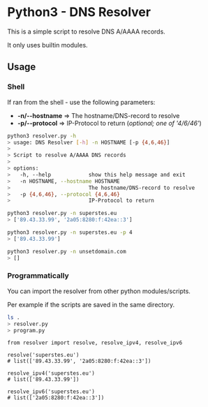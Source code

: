 # Python3 - DNS Resolver

This is a simple script to resolve DNS A/AAAA records.

It only uses builtin modules.

## Usage

### Shell

If ran from the shell - use the following parameters:

* **-n/--hostname** => The hostname/DNS-record to resolve
* **-p/--protocol** => IP-Protocol to return (_optional; one of '4/6/46'_)

```bash
python3 resolver.py -h
> usage: DNS Resolver [-h] -n HOSTNAME [-p {4,6,46}]
> 
> Script to resolve A/AAAA DNS records
> 
> options:
>   -h, --help            show this help message and exit
>   -n HOSTNAME, --hostname HOSTNAME
>                         The hostname/DNS-record to resolve
>   -p {4,6,46}, --protocol {4,6,46}
>                         IP-Protocol to return

python3 resolver.py -n superstes.eu
> ['89.43.33.99', '2a05:8280:f:42ea::3']

python3 resolver.py -n superstes.eu -p 4
> ['89.43.33.99']

python3 resolver.py -n unsetdomain.com
> []
```

### Programmatically

You can import the resolver from other python modules/scripts.

Per example if the scripts are saved in the same directory.

```bash
ls .
> resolver.py
> program.py
```

```python3
from resolver import resolve, resolve_ipv4, resolve_ipv6

resolve('superstes.eu')
# list(['89.43.33.99', '2a05:8280:f:42ea::3'])

resolve_ipv4('superstes.eu')
# list(['89.43.33.99'])

resolve_ipv6('superstes.eu')
# list(['2a05:8280:f:42ea::3'])
```
